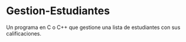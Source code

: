 # Gestion-Estudiantes
Un programa en C o C++ que gestione una lista de estudiantes con sus calificaciones.
